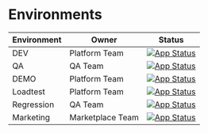 # Environments

| Environment | Owner            | Status                                                                                                                                            |
|-------------|------------------|---------------------------------------------------------------------------------------------------------------------------------------------------|
| DEV         | Platform Team    | [![App Status](https://argo.govirto.com/api/badge?name=vcplatform-dev&revision=true)](https://argo.govirto.com/applications/vcplatform-dev)       |
| QA          | QA Team          | [![App Status](https://argo.govirto.com/api/badge?name=vcplatform-qa&revision=true)](https://argo.govirto.com/applications/vcplatform-qa)         |
| DEMO        | Platform Team    | [![App Status](https://argo.govirto.com/api/badge?name=vcplatform-demo&revision=true)](https://argo.govirto.com/applications/vcplatform-demo)     |
| Loadtest    | Platform Team    | [![App Status](https://argo.govirto.com/api/badge?name=loadtest-dev&revision=true)](https://argo.govirto.com/applications/loadtest-dev)           |
| Regression  | QA Team          | [![App Status](https://argo.govirto.com/api/badge?name=regression-app-qa&revision=true)](https://argo.govirto.com/applications/regression-app-qa) |
| Marketing | Marketplace Team | [![App Status](https://argo.govirto.com/api/badge?name=marketing-app-dev&revision=true)](https://argo.govirto.com/applications/marketing-app-dev) |
